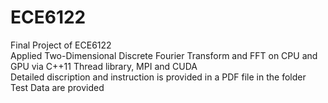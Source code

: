 # ECE6122
Final Project of ECE6122  
Applied Two-Dimensional Discrete Fourier Transform and FFT on CPU and GPU via C++11 Thread library, MPI and CUDA  
Detailed discription and instruction is provided in a PDF file in the folder  
Test Data are provided
